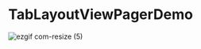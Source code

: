 # TabLayoutViewPagerDemo

![ezgif com-resize (5)](https://user-images.githubusercontent.com/45949734/225779114-efa382bf-6b70-440f-b789-56a4c7d20706.gif)
